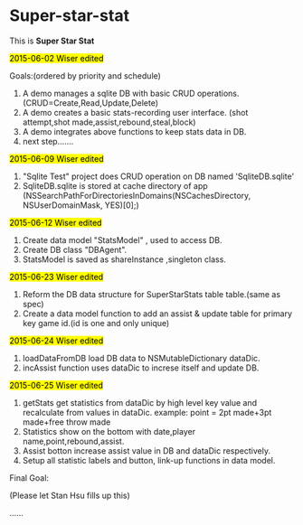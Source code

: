 # Super-star-stat
This is **Super Star Stat**

<mark>2015-06-02 Wiser edited</mark>

Goals:(ordered by priority and schedule)

1. A demo manages a sqlite DB with basic CRUD operations. (CRUD=Create,Read,Update,Delete)
2. A demo creates a basic stats-recording user interface. (shot attempt,shot made,assist,rebound,steal,block)
3. A demo integrates above functions to keep stats data in DB.
4. next step.......


<mark>2015-06-09 Wiser edited</mark>

1. "Sqlite Test" project does CRUD operation on DB named 'SqliteDB.sqlite' 
2. SqliteDB.sqlite is stored at cache directory of app 
(NSSearchPathForDirectoriesInDomains(NSCachesDirectory, NSUserDomainMask, YES)[0];)

<mark>2015-06-12 Wiser edited</mark>

1. Create data model "StatsModel" , used to access DB.
2. Create DB class "DBAgent".
3. StatsModel is saved as shareInstance ,singleton class.

<mark>2015-06-23 Wiser edited</mark>

1. Reform the DB data structure for SuperStarStats table table.(same as spec)
2. Create a data model function to add an assist & update table for primary key game id.(id is one and only unique)

<mark>2015-06-24 Wiser edited</mark>

1. loadDataFromDB load DB data to NSMutableDictionary dataDic.
2. incAssist function uses dataDic to increse itself and update DB.

<mark>2015-06-25 Wiser edited</mark>

1. getStats get statistics from dataDic by high level key value and recalculate    from values in dataDic.
   example: point = 2pt made+3pt made+free throw made
2. Statistics show on the bottom with date,player name,point,rebound,assist.
3. Assist botton increase assist value in DB and dataDic respectively.
4. Setup all statistic labels and button, link-up functions in data model.


Final Goal: 

(Please let Stan Hsu fills up this)

......

